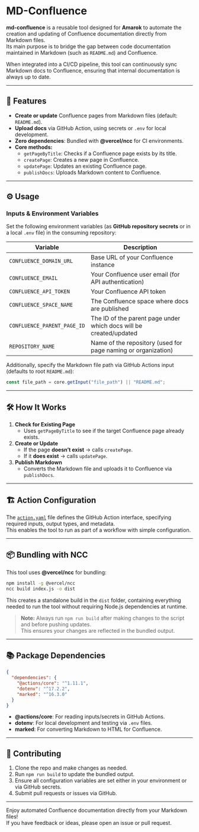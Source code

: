 # MD-Confluence

**md-confluence** is a reusable tool designed for **Amarok** to automate the creation and updating of Confluence documentation directly from Markdown files.  
Its main purpose is to bridge the gap between code documentation maintained in Markdown (such as `README.md`) and Confluence.  

When integrated into a CI/CD pipeline, this tool can continuously sync Markdown docs to Confluence, ensuring that internal documentation is always up to date.

---

## 🚀 Features

- **Create or update** Confluence pages from Markdown files (default: `README.md`).
- **Upload docs** via GitHub Action, using secrets or `.env` for local development.
- **Zero dependencies**: Bundled with **@vercel/ncc** for CI environments.
- **Core methods:**
  - `getPageByTitle`: Checks if a Confluence page exists by its title.
  - `createPage`: Creates a new page in Confluence.
  - `updatePage`: Updates an existing Confluence page.
  - `publishDocs`: Uploads Markdown content to Confluence.

---

## ⚙️ Usage

### Inputs & Environment Variables

Set the following environment variables (as **GitHub repository secrets** or in a local `.env` file) in the consuming repository:

| Variable                 | Description                                                      |
|--------------------------|------------------------------------------------------------------|
| `CONFLUENCE_DOMAIN_URL`  | Base URL of your Confluence instance                             |
| `CONFLUENCE_EMAIL`       | Your Confluence user email (for API authentication)              |
| `CONFLUENCE_API_TOKEN`   | Your Confluence API token                                        |
| `CONFLUENCE_SPACE_NAME`  | The Confluence space where docs are published                    |
| `CONFLUENCE_PARENT_PAGE_ID` | The ID of the parent page under which docs will be created/updated |
| `REPOSITORY_NAME`        | Name of the repository (used for page naming or organization)    |

Additionally, specify the Markdown file path via GitHub Actions input (defaults to root `README.md`):

```js
const file_path = core.getInput("file_path") || "README.md";
```

---

## 🛠️ How It Works

1. **Check for Existing Page**
   - Uses `getPageByTitle` to see if the target Confluence page already exists.
2. **Create or Update**
   - If the page **doesn’t exist** → calls `createPage`.
   - If it **does exist** → calls `updatePage`.
3. **Publish Markdown**
   - Converts the Markdown file and uploads it to Confluence via `publishDocs`.

---

## 🏗️ Action Configuration

The [`action.yaml`](./action.yaml) file defines the GitHub Action interface, specifying required inputs, output types, and metadata.  
This enables the tool to run as part of a workflow with simple configuration.

---

## 📦 Bundling with NCC

This tool uses **@vercel/ncc** for bundling:

```bash
npm install -g @vercel/ncc
ncc build index.js -o dist
```

This creates a standalone build in the `dist` folder, containing everything needed to run the tool without requiring Node.js dependencies at runtime.

> **Note:** Always run `npm run build` after making changes to the script and before pushing updates.  
> This ensures your changes are reflected in the bundled output.

---

## 📚 Package Dependencies

```json
{
  "dependencies": {
    "@actions/core": "^1.11.1",
    "dotenv": "^17.2.2",
    "marked": "^16.3.0"
  }
}
```

- **@actions/core**: For reading inputs/secrets in GitHub Actions.
- **dotenv**: For local development and testing via `.env` files.
- **marked**: For converting Markdown to HTML for Confluence.

---

## 🤝 Contributing

1. Clone the repo and make changes as needed.
2. Run `npm run build` to update the bundled output.
3. Ensure all configuration variables are set either in your environment or via GitHub secrets.
4. Submit pull requests or issues via GitHub.

---

Enjoy automated Confluence documentation directly from your Markdown files!  
If you have feedback or ideas, please open an issue or pull request.
